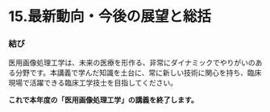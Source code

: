 # 15.最新動向・今後の展望と総括

### 結び

医用画像処理工学は、未来の医療を形作る、非常にダイナミックでやりがいのある分野です。本講義で学んだ知識を土台に、常に新しい技術に関心を持ち、臨床現場で活躍できる臨床工学技士を目指してください。

**これで本年度の「医用画像処理工学」の講義を終了します。**
